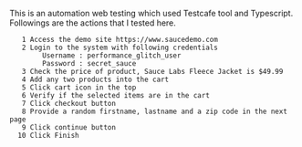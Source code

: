 This is an automation web testing which used Testcafe tool and Typescript. Followings are the actions that I tested here. 
        
       1 Access the demo site https://www.saucedemo.com
       2 Login to the system with following credentials 
            Username : performance_glitch_user
            Password : secret_sauce 
       3 Check the price of product, Sauce Labs Fleece Jacket is $49.99
       4 Add any two products into the cart 
       5 Click cart icon in the top  
       6 Verify if the selected items are in the cart 
       7 Click checkout button 
       8 Provide a random firstname, lastname and a zip code in the next page 
       9 Click continue button 
      10 Click Finish 
  
